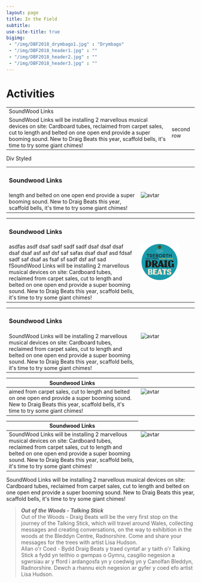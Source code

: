 ```yaml
---
layout: page
title: In the Field
subtitle: 
use-site-title: true
bigimg:
 - "/img/DBF2018_drymbago1.jpg" : "Drymbago"
 - "/img/DBF2018_header1.jpg" : ""
 - "/img/DBF2018_header2.jpg" : ""
 - "/img/DBF2018_header3.jpg" : ""
---
```


# Activities


<table class="tab">
  <tr>
    <td>SoundWood Links</td>
    <td></td>
  </tr>
  <tr>
    <td>SoundWood Links will be installing 2 marvellous musical devices on site: Cardboard tubes, reclaimed from carpet sales, cut to length and belted on one open end provide a super booming sound. New to Draig Beats this year, scaffold bells, it's time to try some giant chimes!</td>
    <td>second row</td>
  </tr>
</table>

Div Styled           
   
<table>
<tbody>
<tr valign="top">
<td width="70%">
<h3>Soundwood Links</h3>
</td>
</tr>
<tr valign="top">
<td>length and belted on one open end provide a super booming sound. New to Draig Beats this year, scaffold bells, it's time to try some giant chimes!</td>
<td>  <img src="/img/DBF_2019_logo.jpg" alt="avtar">  </td>
</tr>
</tbody>
</table>


<table>
<tbody>
<tr valign="top">
<td width="70%">
<h3>Soundwood Links</h3>
</td>
</tr>
<tr valign="top">
<td> asdfas asdf dsaf sadf sadf sadf dsaf dsaf dsaf dsaf dsaf asf asf dsf saf 
 safas dsaf dsaf asd fdsaf sadf saf dsaf as fsaf sf sadf dsf asf sad fSoundWood Links will be installing 2 marvellous musical devices on site: Cardboard tubes, reclaimed from carpet sales, cut to length and belted on one open end provide a super booming sound. New to Draig Beats this year, scaffold bells, it's time to try some giant chimes!</td>
<td>  <img src="/img/DBF_2019_logo.png" alt="avtar">  </td>
</tr>
</tbody>
</table>


<table>
<tbody>
<tr valign="top">
<td width="70%">
<h3>Soundwood Links</h3>
</td>
</tr>
<tr valign="top">
<td>SoundWood Links will be installing 2 marvellous musical devices on site: Cardboard tubes, reclaimed from carpet sales, cut to length and belted on one open end provide a super booming sound. New to Draig Beats this year, scaffold bells, it's time to try some giant chimes!</td>
<td>  <img src="/img/DBF_2019_logo.jpg" alt="avtar">  </td>
</tr>
</tbody>
</table>


<table>
<thead> 
<tr valign="top"> 
<th width="70%"> Soundwood Links</th> 
</tr> 
</thead>
<tbody>
<tr valign="top">
<td valign="top">aimed from carpet sales, cut to length and belted on one open end provide a super booming sound. New to Draig Beats this year, scaffold bells, it's time to try some giant chimes!</td>
<td>  <img src="/img/DBF_2019_logo.jpg" alt="avtar">  </td>
</tr>
</tbody>
</table>

<table>
<thead> 
<tr> 
<th width="70%">Soundwood Links</th> 
</tr> 
</thead>
<tbody>
<tr valign="top">
<td align="top">SoundWood Links will be installing 2 marvellous musical devices on site: Cardboard tubes, reclaimed from carpet sales, cut to length and belted on one open end provide a super booming sound. New to Draig Beats this year, scaffold bells, it's time to try some giant chimes!</td>
<td>  <img src="/img/DBF_2019_logo.jpg" alt="avtar">  </td>
</tr>
</tbody>
</table>

SoundWood Links will be installing 2 marvellous musical devices on site: Cardboard tubes, reclaimed from carpet sales, cut to length and belted on one open end provide a super booming sound. New to Draig Beats this year, scaffold bells, it's time to try some giant chimes!


> ***Out of the Woods - Talking Stick***  
Out of the Woods - Draig Beats will be the very first stop on the journey of the Talking Stick, which will travel around Wales, collecting messages and creating conversations, on the way to exhibition in the woods at the Bleddyn Centre, Radnorshire. Come and share your messages for the trees with artist Lisa Hudson.  
Allan o'r Coed - Bydd Draig Beats y traed cyntaf ar y taith o'r Talking Stick a fydd yn teithio o gwmpas o Gymru, casgilio negesion a sgwrsiau ar y fford i ardangosfa yn y coedwig yn y Canolfan Bleddyn, Radnorshire. Dewch a rhannu eich negesion ar gyfer y coed efo artist Lisa Hudson.


